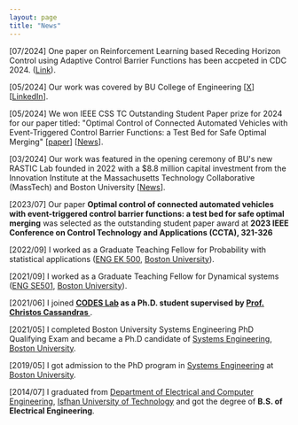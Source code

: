```yaml
---
layout: page
title: "News"
---
```

[07/2024] One paper on Reinforcement Learning based Receding Horizon Control using Adaptive Control Barrier Functions has been accpeted in CDC 2024. (<a href="https://arxiv.org/abs/2403.17338" target="_blank">Link</a>).

[05/2024] Our work was covered by BU College of Engineering [<a href="https://x.com/BUCollegeofENG/status/1803075639970615796" target="_blank">X</a>] [<a href="https://x.com/BUCollegeofENG/status/1803075639970615796" target="_blank">LinkedIn</a>].

[05/2024] We won IEEE CSS TC Outstanding Student Paper prize for 2024 for our paper titled: "Optimal Control of Connected Automated Vehicles with Event-Triggered Control Barrier Functions: a Test Bed for Safe Optimal Merging" [<a href="https://ieeexplore.ieee.org/abstract/document/10253379" target="_blank">paper</a>] [<a href="https://www.bu.edu/cise/cise-students-win-css-tc-2024-paper-prize/" target="_blank">News</a>].

[03/2024] Our work was featured in the opening ceremony of BU's new RASTIC Lab founded in 2022 with a $8.8 million capital investment from the Innovation Institute at the Massachusetts Technology Collaborative (MassTech) and Boston University [<a href="https://www.bu.edu/cise/rastic-grand-opening-a-new-robot-exploration-and-testing-facility-for-students/" target="_blank">News</a>].

[2023/07] Our paper **Optimal control of connected automated vehicles with event-triggered control barrier functions: a test bed for safe optimal merging** was selected as the outstanding student paper award at **2023 IEEE Conference on Control Technology and Applications (CCTA), 321-326**

[2022/09] I worked as a Graduate Teaching Fellow for Probability with statistical applications (<a href="https://www.bu.edu/academics/eng/courses/eng-ek-500/" target="_blank">ENG EK 500</a>, <a href="https://www.bu.edu" target="_blank">Boston University</a>).

[2021/09] I worked as a Graduate Teaching Fellow for Dynamical systems (<a href="https://www.bu.edu/academics/eng/courses/eng-se-501/" target="_blank">ENG SE501</a>, <a href="https://www.bu.edu" target="_blank">Boston University</a>).

[2021/06] I joined **<a href="https://www.bu.edu/codes/" target="_blank">CODES Lab</a> as a Ph.D. student supervised by <a href="https://www.bu.edu/eng/profile/christos-cassandras/" target="_blank"> Prof. Christos Cassandras </a>**.

[2021/05] I completed Boston University Systems Engineering PhD Qualifying Exam and became a Ph.D candidate of <a href="https://www.bu.edu/eng/departments/se/" target="_blank">Systems Engineering</a>, <a href="https://www.bu.edu" target="_blank">Boston University</a>.

[2019/05] I got admission to the PhD program in <a href="https://www.bu.edu/eng/departments/se/" target="_blank">Systems Engineering</a> at <a href="https://www.bu.edu" target="_blank">Boston University</a>.

[2014/07] I graduated from <a href="https://english.iut.ac.ir/Department-of-Electrical-Computer-Engineering" target="_blank"> Department of Electrical and Computer Engineering</a>, <a href="https://english.iut.ac.ir/" target="_blank">Isfhan University of Technology</a> and got the degree of **B.S. of Electrical Engineering**.
